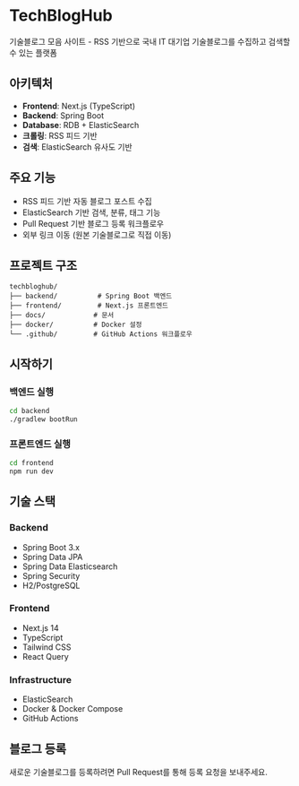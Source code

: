 # TechBlogHub

기술블로그 모음 사이트 - RSS 기반으로 국내 IT 대기업 기술블로그를 수집하고 검색할 수 있는 플랫폼

## 아키텍처

- **Frontend**: Next.js (TypeScript)
- **Backend**: Spring Boot
- **Database**: RDB + ElasticSearch
- **크롤링**: RSS 피드 기반
- **검색**: ElasticSearch 유사도 기반

## 주요 기능

- RSS 피드 기반 자동 블로그 포스트 수집
- ElasticSearch 기반 검색, 분류, 태그 기능
- Pull Request 기반 블로그 등록 워크플로우
- 외부 링크 이동 (원본 기술블로그로 직접 이동)

## 프로젝트 구조

```
techbloghub/
├── backend/          # Spring Boot 백엔드
├── frontend/         # Next.js 프론트엔드
├── docs/            # 문서
├── docker/          # Docker 설정
└── .github/         # GitHub Actions 워크플로우
```

## 시작하기

### 백엔드 실행
```bash
cd backend
./gradlew bootRun
```

### 프론트엔드 실행
```bash
cd frontend
npm run dev
```

## 기술 스택

### Backend
- Spring Boot 3.x
- Spring Data JPA
- Spring Data Elasticsearch
- Spring Security
- H2/PostgreSQL

### Frontend
- Next.js 14
- TypeScript
- Tailwind CSS
- React Query

### Infrastructure
- ElasticSearch
- Docker & Docker Compose
- GitHub Actions

## 블로그 등록

새로운 기술블로그를 등록하려면 Pull Request를 통해 등록 요청을 보내주세요.